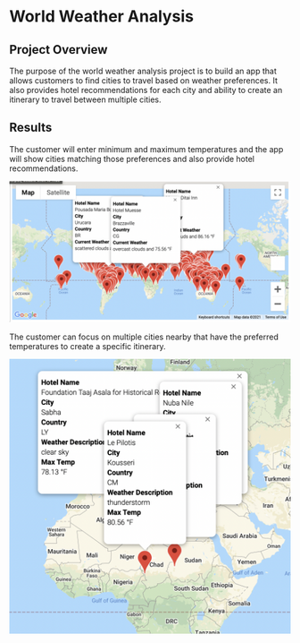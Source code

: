 # World Weather Analysis

## Project Overview

The purpose of the world weather analysis project is to build an app that allows customers to find cities to travel based on weather preferences. It also provides hotel recommendations for each city and ability to create an itinerary to travel between multiple cities. 

## Results

The customer will enter minimum and maximum temperatures and the app will show cities matching those preferences and also provide hotel recommendations.

![WeatherPy_vacation_map.png](https://github.com/jaousley/World_Weather_Analysis/blob/main/Vacation_Search/WeatherPy_vacation_map.png)

The customer can focus on multiple cities nearby that have the preferred temperatures to create a specific itinerary. 

![WeatherPy_travel_map_markers.png](https://github.com/jaousley/World_Weather_Analysis/blob/main/Vacation_Itinerary/WeatherPy_travel_map_markers.png)
